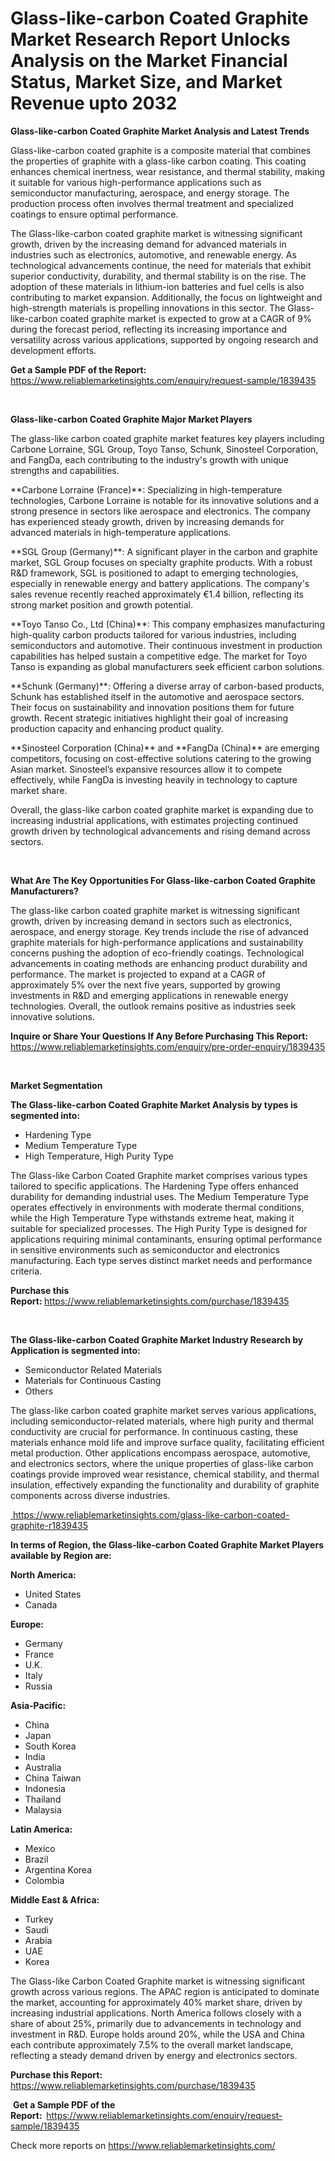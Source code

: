 <p><h1>Glass-like-carbon Coated Graphite Market Research Report Unlocks Analysis on the Market Financial Status, Market Size, and Market Revenue upto 2032</h1></p><p><strong>Glass-like-carbon Coated Graphite Market Analysis and Latest Trends</strong></p>
<p><p>Glass-like-carbon coated graphite is a composite material that combines the properties of graphite with a glass-like carbon coating. This coating enhances chemical inertness, wear resistance, and thermal stability, making it suitable for various high-performance applications such as semiconductor manufacturing, aerospace, and energy storage. The production process often involves thermal treatment and specialized coatings to ensure optimal performance.</p><p>The Glass-like-carbon coated graphite market is witnessing significant growth, driven by the increasing demand for advanced materials in industries such as electronics, automotive, and renewable energy. As technological advancements continue, the need for materials that exhibit superior conductivity, durability, and thermal stability is on the rise. The adoption of these materials in lithium-ion batteries and fuel cells is also contributing to market expansion. Additionally, the focus on lightweight and high-strength materials is propelling innovations in this sector. The Glass-like-carbon coated graphite market is expected to grow at a CAGR of 9% during the forecast period, reflecting its increasing importance and versatility across various applications, supported by ongoing research and development efforts.</p></p>
<p><strong>Get a Sample PDF of the Report:&nbsp;</strong> <a href="https://www.reliablemarketinsights.com/enquiry/request-sample/1839435?utm_campaign=2176&utm_medium=2&utm_source=Github&utm_content=ia&utm_term=03022025&utm_id=glass-like-carbon-coated-graphite">https://www.reliablemarketinsights.com/enquiry/request-sample/1839435</a></p>
<p>&nbsp;</p>
<p><strong>Glass-like-carbon Coated Graphite Major Market Players</strong></p>
<p><p>The glass-like carbon coated graphite market features key players including Carbone Lorraine, SGL Group, Toyo Tanso, Schunk, Sinosteel Corporation, and FangDa, each contributing to the industry's growth with unique strengths and capabilities.</p><p>**Carbone Lorraine (France)**: Specializing in high-temperature technologies, Carbone Lorraine is notable for its innovative solutions and a strong presence in sectors like aerospace and electronics. The company has experienced steady growth, driven by increasing demands for advanced materials in high-temperature applications.</p><p>**SGL Group (Germany)**: A significant player in the carbon and graphite market, SGL Group focuses on specialty graphite products. With a robust R&D framework, SGL is positioned to adapt to emerging technologies, especially in renewable energy and battery applications. The company's sales revenue recently reached approximately €1.4 billion, reflecting its strong market position and growth potential.</p><p>**Toyo Tanso Co., Ltd (China)**: This company emphasizes manufacturing high-quality carbon products tailored for various industries, including semiconductors and automotive. Their continuous investment in production capabilities has helped sustain a competitive edge. The market for Toyo Tanso is expanding as global manufacturers seek efficient carbon solutions.</p><p>**Schunk (Germany)**: Offering a diverse array of carbon-based products, Schunk has established itself in the automotive and aerospace sectors. Their focus on sustainability and innovation positions them for future growth. Recent strategic initiatives highlight their goal of increasing production capacity and enhancing product quality.</p><p>**Sinosteel Corporation (China)** and **FangDa (China)** are emerging competitors, focusing on cost-effective solutions catering to the growing Asian market. Sinosteel’s expansive resources allow it to compete effectively, while FangDa is investing heavily in technology to capture market share.</p><p>Overall, the glass-like carbon coated graphite market is expanding due to increasing industrial applications, with estimates projecting continued growth driven by technological advancements and rising demand across sectors.</p></p>
<p>&nbsp;</p>
<p><strong>What Are The Key Opportunities For Glass-like-carbon Coated Graphite Manufacturers?</strong></p>
<p><p>The glass-like carbon coated graphite market is witnessing significant growth, driven by increasing demand in sectors such as electronics, aerospace, and energy storage. Key trends include the rise of advanced graphite materials for high-performance applications and sustainability concerns pushing the adoption of eco-friendly coatings. Technological advancements in coating methods are enhancing product durability and performance. The market is projected to expand at a CAGR of approximately 5% over the next five years, supported by growing investments in R&D and emerging applications in renewable energy technologies. Overall, the outlook remains positive as industries seek innovative solutions.</p></p>
<p><strong>Inquire or Share Your Questions If Any Before Purchasing This Report:</strong> <a href="https://www.reliablemarketinsights.com/enquiry/pre-order-enquiry/1839435?utm_campaign=2176&utm_medium=2&utm_source=Github&utm_content=ia&utm_term=03022025&utm_id=glass-like-carbon-coated-graphite">https://www.reliablemarketinsights.com/enquiry/pre-order-enquiry/1839435</a></p>
<p>&nbsp;</p>
<p><strong>Market Segmentation</strong></p>
<p><strong>The Glass-like-carbon Coated Graphite Market Analysis by types is segmented into:</strong></p>
<p><ul><li>Hardening Type</li><li>Medium Temperature Type</li><li>High Temperature, High Purity Type</li></ul></p>
<p><p>The Glass-like Carbon Coated Graphite market comprises various types tailored to specific applications. The Hardening Type offers enhanced durability for demanding industrial uses. The Medium Temperature Type operates effectively in environments with moderate thermal conditions, while the High Temperature Type withstands extreme heat, making it suitable for specialized processes. The High Purity Type is designed for applications requiring minimal contaminants, ensuring optimal performance in sensitive environments such as semiconductor and electronics manufacturing. Each type serves distinct market needs and performance criteria.</p></p>
<p><strong>Purchase this Report:&nbsp;</strong><a href="https://www.reliablemarketinsights.com/purchase/1839435?utm_campaign=2176&utm_medium=2&utm_source=Github&utm_content=ia&utm_term=03022025&utm_id=glass-like-carbon-coated-graphite">https://www.reliablemarketinsights.com/purchase/1839435</a></p>
<p>&nbsp;</p>
<p><strong>The Glass-like-carbon Coated Graphite Market Industry Research by Application is segmented into:</strong></p>
<p><ul><li>Semiconductor Related Materials</li><li>Materials for Continuous Casting</li><li>Others</li></ul></p>
<p><p>The glass-like carbon coated graphite market serves various applications, including semiconductor-related materials, where high purity and thermal conductivity are crucial for performance. In continuous casting, these materials enhance mold life and improve surface quality, facilitating efficient metal production. Other applications encompass aerospace, automotive, and electronics sectors, where the unique properties of glass-like carbon coatings provide improved wear resistance, chemical stability, and thermal insulation, effectively expanding the functionality and durability of graphite components across diverse industries.</p></p>
<p><a href="https://www.reliablemarketinsights.com/glass-like-carbon-coated-graphite-r1839435?utm_campaign=2176&utm_medium=2&utm_source=Github&utm_content=ia&utm_term=03022025&utm_id=glass-like-carbon-coated-graphite">&nbsp;https://www.reliablemarketinsights.com/glass-like-carbon-coated-graphite-r1839435</a></p>
<p><strong>In terms of Region, the Glass-like-carbon Coated Graphite Market Players available by Region are:</strong></p>
<p>
    <p> <strong> North America: </strong>
        <ul>
            <li>United States</li>
            <li>Canada</li>
        </ul>
        </p> 
    <p> <strong> Europe: </strong>
        <ul>
            <li>Germany</li>
            <li>France</li>
            <li>U.K.</li>
            <li>Italy</li>
            <li>Russia</li>
        </ul>
        </p> 
    <p> <strong> Asia-Pacific: </strong>
        <ul>
            <li>China</li>
            <li>Japan</li>
            <li>South Korea</li>
            <li>India</li>
            <li>Australia</li>
            <li>China Taiwan</li>
            <li>Indonesia</li>
            <li>Thailand</li>
            <li>Malaysia</li>
        </ul>
        </p> 
    <p> <strong> Latin America: </strong>
        <ul>
            <li>Mexico</li>
            <li>Brazil</li>
            <li>Argentina Korea</li>
            <li>Colombia</li>
        </ul>
        </p> 
    <p> <strong> Middle East & Africa: </strong>
        <ul>
            <li>Turkey</li>
            <li>Saudi</li>
            <li>Arabia</li>
            <li>UAE</li>
            <li>Korea</li>
        </ul>
    </p>
    </p>
<p><p>The Glass-like Carbon Coated Graphite market is witnessing significant growth across various regions. The APAC region is anticipated to dominate the market, accounting for approximately 40% market share, driven by increasing industrial applications. North America follows closely with a share of about 25%, primarily due to advancements in technology and investment in R&D. Europe holds around 20%, while the USA and China each contribute approximately 7.5% to the overall market landscape, reflecting a steady demand driven by energy and electronics sectors.</p></p>
<p><strong>Purchase this Report: </strong><a href="https://www.reliablemarketinsights.com/purchase/1839435?utm_campaign=2176&utm_medium=2&utm_source=Github&utm_content=ia&utm_term=03022025&utm_id=glass-like-carbon-coated-graphite">https://www.reliablemarketinsights.com/purchase/1839435</a></p>
<p>&nbsp;<strong>Get a Sample PDF of the Report:&nbsp;&nbsp;</strong><a href="https://www.reliablemarketinsights.com/enquiry/request-sample/1839435?utm_campaign=2176&utm_medium=2&utm_source=Github&utm_content=ia&utm_term=03022025&utm_id=glass-like-carbon-coated-graphite">https://www.reliablemarketinsights.com/enquiry/request-sample/1839435</a></p>
<p><strong></strong></p>
<p>Check more reports on <a href="https://www.reliablemarketinsights.com/?utm_campaign=2176&utm_medium=2&utm_source=Github&utm_content=ia&utm_term=03022025&utm_id=glass-like-carbon-coated-graphite">https://www.reliablemarketinsights.com/</a></p>